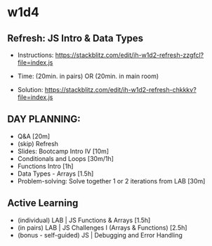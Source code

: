 
# w1d4



<!-- Status: ready -->



<!-- 

@LT: 
- today's lab includes a lot of problem solving
- solve together at least 1 or 2 iterations from the lab

EXAMPLE

LAB | JS Challenges - Arrays & Functions:
- Iteration 1 | Count Repetition
  - Possible solution: https://stackblitz.com/edit/js-gan8bw?file=index.js


-->




## Refresh: JS Intro & Data Types

<!-- typeof, data types, first-class functions... -->

- Instructions: https://stackblitz.com/edit/ih-w1d2-refresh-zzgfcl?file=index.js

- Time: (20min. in pairs) OR (20min. in main room)

- Solution: https://stackblitz.com/edit/ih-w1d2-refresh-chkkkv?file=index.js



## DAY PLANNING:

- Q&A [20m]
- (skip) Refresh
- Slides: Bootcamp Intro IV [10m]
- Conditionals and Loops [30m/1h]
- Functions Intro [1h]
- Data Types - Arrays [1.5h]
- Problem-solving: Solve together 1 or 2 iterations from LAB [30m]



## Active Learning

- (individual) LAB | JS Functions & Arrays [1.5h]
- (in pairs) LAB | JS Challenges I (Arrays & Functions) [2.5h]
- (bonus - self-guided) JS | Debugging and Error Handling



